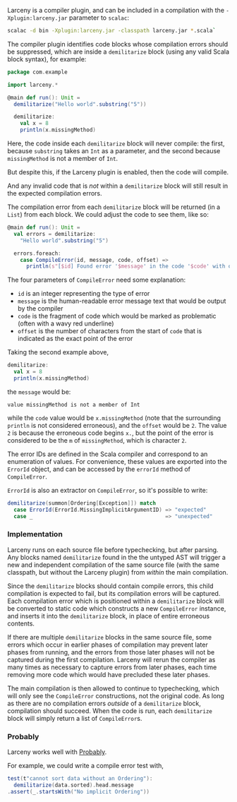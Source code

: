 Larceny is a compiler plugin, and can be included in a compilation with the
`-Xplugin:larceny.jar` parameter to `scalac`:
```sh
scalac -d bin -Xplugin:larceny.jar -classpath larceny.jar *.scala`
```

The compiler plugin identifies code blocks whose compilation errors should be
suppressed, which are inside a `demilitarize` block (using any
valid Scala block syntax), for example:
```scala
package com.example

import larceny.*

@main def run(): Unit =
  demilitarize("Hello world".substring("5"))

  demilitarize:
    val x = 8
    println(x.missingMethod)
```

Here, the code inside each `demilitarize` block will never compile:
the first, because `substring` takes an `Int` as a parameter, and the second
because `missingMethod` is not a member of `Int`.

But despite this, if the Larceny plugin is enabled, then the code will compile.

And any invalid code that is _not_ within a `demilitarize` block will
still result in the expected compilation errors.

The compilation error from each `demilitarize` block will be
returned (in a `List`) from each block. We could adjust the code to see them,
like so:
```scala
@main def run(): Unit =
  val errors = demilitarize:
    "Hello world".substring("5")

  errors.foreach:
    case CompileError(id, message, code, offset) =>
      println(s"[$id] Found error '$message' in the code '$code' with offset $offset")
```

The four parameters of `CompileError` need some explanation:
- `id` is an integer representing the type of error
- `message` is the human-readable error message text that would be output by
  the compiler
- `code` is the fragment of code which would be marked as problematic (often
  with a wavy red underline)
- `offset` is the number of characters from the start of `code` that is
  indicated as the exact point of the error

Taking the second example above,
```scala
demilitarize:
  val x = 8
  println(x.missingMethod)
```
the `message` would be:
```
value missingMethod is not a member of Int
```
while the `code` value would be `x.missingMethod` (note that the surrounding
`println` is not considered erroneous), and the `offset` would be `2`. The
value `2` is because the erroneous code begins `x.`, but the point of the error
is considered to be the `m` of `missingMethod`, which is character `2`.

The error IDs are defined in the Scala compiler and correspond to an
enumeration of values. For convenience, these values are exported into the
`ErrorId` object, and can be accessed by the `errorId` method of
`CompileError`.

`ErrorId` is also an extractor on `CompileError`, so it's possible to write:
```scala
demilitarize(summon[Ordering[Exception]]) match
  case ErrorId(ErrorId.MissingImplicitArgumentID) => "expected"
  case _                                          => "unexpected"
```

### Implementation

Larceny runs on each source file before typechecking, but after parsing. Any
blocks named `demilitarize` found in the the untyped AST will trigger
a new and independent compilation of the same source file (with the same
classpath, but without the Larceny plugin) from _within_ the main compilation.

Since the `demilitarize` blocks should contain compile errors, this
child compilation is expected to fail, but its compilation errors will be
captured. Each compilation error which is positioned within a
`demilitarize` block will be converted to static code which constructs
a new `CompileError` instance, and inserts it into the `demilitarize`
block, in place of entire erroneous contents.

If there are multiple `demilitarize` blocks in the same source file,
some errors which occur in earlier phases of compilation may prevent later
phases from running, and the errors from those later phases will not be
captured during the first compilation. Larceny will rerun the compiler as
many times as necessary to capture errors from later phases, each time
removing more code which would have precluded these later phases.

The main compilation is then allowed to continue to typechecking, which will
only see the `CompileError` constructions, not the original code. As long as
there are no compilation errors _outside_ of a `demilitarize` block,
compilation should succeed. When the code is run, each `demilitarize`
block will simply return a list of `CompileError`s.

### Probably

Larceny works well with [Probably](https://github.com/propensive/probably/).

For example, we could write a compile error test with,
```scala
test(t"cannot sort data without an Ordering"):
  demilitarize(data.sorted).head.message
.assert(_.startsWith("No implicit Ordering"))
```



